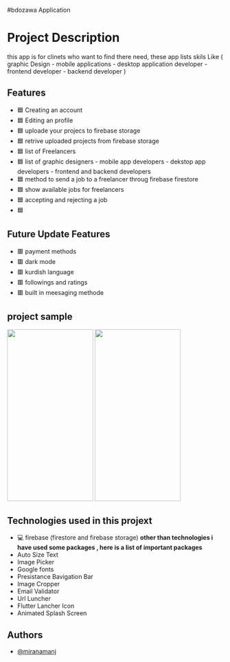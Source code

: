 #bdozawa Application

# Project Description
this app is for clinets who want to find there need,
these app lists skils Like ( graphic Design  - mobile applications - desktop application developer - frontend developer - backend developer )


## Features
- 🟦 Creating an account 
- 🟦 Editing an profile 
- 🟦 uploade your projecs to firebase storage
- 🟦 retrive uploaded projects from firebase storage
- 🟦 list of Freelancers
- 🟦 list of graphic designers - mobile app developers - dekstop app developers - frontend and backend developers
- 🟦 method to send a job to a freelancer throug  firebase firestore
- 🟦 show available jobs for freelancers
- 🟦 accepting and rejecting a job 
- 🟦 
## Future Update Features

- 🟥 payment methods
- 🟥 dark mode
- 🟥 kurdish language
- 🟥 followings and ratings
- 🟥 built in meesaging methode

## project sample
<img src="https://user-images.githubusercontent.com/71978789/179647315-42322b9f-9a33-48b2-8504-f9865e793941.jpg" width="200" height="400" />
<img src="https://user-images.githubusercontent.com/71978789/179647318-ec0916b6-7bb6-4f48-9ca4-fd8861397fb0.jpg" width="200" height="400" />



## Technologies  used in this projext
- 💻 firebase (firestore and firebase storage)
 **other than technologies i have used some packages , here is a list of important packages**
- Auto Size Text
- Image Picker
- Google fonts
- Presistance Bavigation Bar
- Image Cropper
- Email Validator
- Url Luncher
- Flutter Lancher Icon
- Animated Splash Screen


## Authors

- [@miranamanj](https://github.com/miran18-prog)

